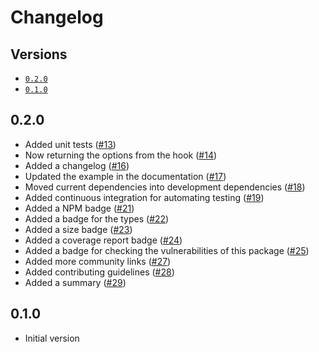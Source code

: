 # Changelog

## Versions

- [`0.2.0`](#020)
- [`0.1.0`](#010)

## 0.2.0

- Added unit tests ([#13](https://github.com/aminnairi/saint-bernard/pull/13))
- Now returning the options from the hook ([#14](https://github.com/aminnairi/saint-bernard/pull/14))
- Added a changelog ([#16](https://github.com/aminnairi/saint-bernard/pull/16))
- Updated the example in the documentation ([#17](https://github.com/aminnairi/saint-bernard/pull/17))
- Moved current dependencies into development dependencies ([#18](https://github.com/aminnairi/saint-bernard/pull/18))
- Added continuous integration for automating testing ([#19](https://github.com/aminnairi/saint-bernard/pull/19))
- Added a NPM badge ([#21](https://github.com/aminnairi/saint-bernard/pull/21))
- Added a badge for the types ([#22](https://github.com/aminnairi/saint-bernard/pull/22))
- Added a size badge ([#23](https://github.com/aminnairi/saint-bernard/pull/23))
- Added a coverage report badge ([#24](https://github.com/aminnairi/saint-bernard/pull/24))
- Added a badge for checking the vulnerabilities of this package ([#25](https://github.com/aminnairi/saint-bernard/pull/25))
- Added more community links ([#27](https://github.com/aminnairi/saint-bernard/pull/27))
- Added contributing guidelines ([#28](https://github.com/aminnairi/saint-bernard/pull/28))
- Added a summary ([#29](https://github.com/aminnairi/saint-bernard/pull/29))

## 0.1.0

- Initial version

